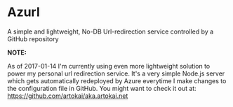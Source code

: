 # Azurl
A simple and lightweight, No-DB Url-redirection service controlled by a GitHub repository

__NOTE:__

As of 2017-01-14 I'm currently using even more lightweight solution to power my personal url redirection service. It's a very simple Node.js server which gets automatically redeployed by Azure everytime I make changes to the configuration file in GitHub. You might want to check it out at: https://github.com/artokai/aka.artokai.net
